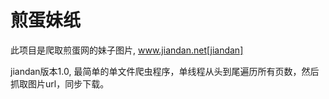 # 煎蛋妹纸
此项目是爬取煎蛋网的妹子图片, www.jiandan.net[jiandan]

jiandan版本1.0, 最简单的单文件爬虫程序，单线程从头到尾遍历所有页数，然后抓取图片url，同步下载。

[jiandan]:(http://www.jiandan.net/ooxx/)
